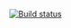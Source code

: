 [![Build status](https://ci.appveyor.com/api/projects/status/0ih830rosdtgvh6q/branch/main?svg=true)](https://ci.appveyor.com/project/nickolichev/patternstestmode/branch/main)
